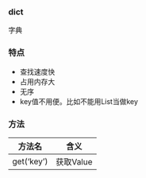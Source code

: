 ### dict
 
 字典
 
### 特点

* 查找速度快
* 占用内存大
* 无序
* key值不用便。比如不能用List当做key
 
### 方法

方法名|含义
------|------
get(‘key’)|获取Value





